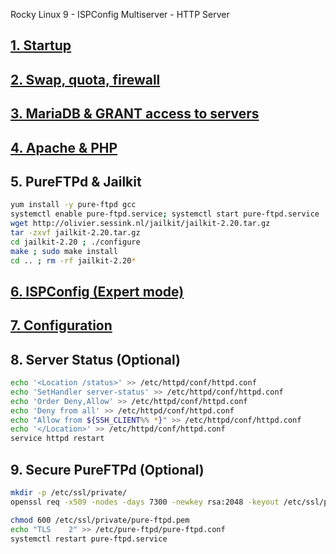 
Rocky Linux 9 - ISPConfig Multiserver - HTTP Server
## <a href="https://github.com/Ator9/Docs/blob/master/AlmaRocky_ISPConfig_adm.md#1-startup" target="_blank">1. Startup</a>
## <a href="https://github.com/Ator9/Docs/blob/master/AlmaRocky_ISPConfig_adm.md#2-swap-quota-fail2ban--firewall" target="_blank">2. Swap, quota, firewall</a>
## <a href="https://github.com/Ator9/Docs/blob/master/AlmaRocky_ISPConfig_adm.md#3-mariadb--grant-access-to-servers" target="_blank">3. MariaDB & GRANT access to servers</a>
## <a href="https://github.com/Ator9/Docs/blob/master/AlmaRocky_ISPConfig_adm.md#4-apache--php" target="_blank">4. Apache & PHP</a>
## 5. PureFTPd & Jailkit
```sh
yum install -y pure-ftpd gcc
systemctl enable pure-ftpd.service; systemctl start pure-ftpd.service
wget http://olivier.sessink.nl/jailkit/jailkit-2.20.tar.gz
tar -zxvf jailkit-2.20.tar.gz
cd jailkit-2.20 ; ./configure
make ; sudo make install
cd .. ; rm -rf jailkit-2.20*

```
## <a href="https://github.com/Ator9/Docs/blob/master/AlmaRocky_ISPConfig_adm.md#6-ispconfig-expert-mode" target="_blank">6. ISPConfig (Expert mode)</a>
## <a href="https://github.com/Ator9/Docs/blob/master/AlmaRocky_ISPConfig_adm.md#7-configuration" target="_blank">7. Configuration</a>
## 8. Server Status (Optional)
```sh
echo '<Location /status>' >> /etc/httpd/conf/httpd.conf
echo 'SetHandler server-status' >> /etc/httpd/conf/httpd.conf
echo 'Order Deny,Allow' >> /etc/httpd/conf/httpd.conf
echo 'Deny from all' >> /etc/httpd/conf/httpd.conf
echo "Allow from ${SSH_CLIENT%% *}" >> /etc/httpd/conf/httpd.conf
echo '</Location>' >> /etc/httpd/conf/httpd.conf
service httpd restart

```
## 9. Secure PureFTPd (Optional)
```sh
mkdir -p /etc/ssl/private/
openssl req -x509 -nodes -days 7300 -newkey rsa:2048 -keyout /etc/ssl/private/pure-ftpd.pem -out /etc/ssl/private/pure-ftpd.pem

```
```sh
chmod 600 /etc/ssl/private/pure-ftpd.pem
echo "TLS    2" >> /etc/pure-ftpd/pure-ftpd.conf
systemctl restart pure-ftpd.service

```
